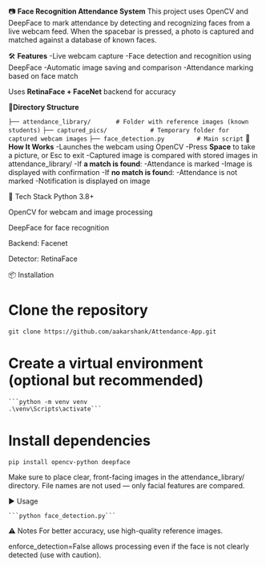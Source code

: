 📷 **Face Recognition Attendance System**
This project uses OpenCV and DeepFace to mark attendance by detecting and recognizing faces from a live webcam feed. 
When the spacebar is pressed, a photo is captured and matched against a database of known faces.

🛠 **Features**
  -Live webcam capture
  -Face detection and recognition using DeepFace
  -Automatic image saving and comparison
  -Attendance marking based on face match

Uses **RetinaFace + FaceNet** backend for accuracy

📁**Directory Structure**

`├── attendance_library/       # Folder with reference images (known students)`
`├── captured_pics/            # Temporary folder for captured webcam images`
`├── face_detection.py         # Main script`
🚀**How It Works**
  -Launches the webcam using OpenCV
  -Press **Space** to take a picture, or Esc to exit
  -Captured image is compared with stored images in attendance_library/
  -If **a match is found**:
      -Attendance is marked
      -Image is displayed with confirmation
  -If **no match is foun**d:
    -Attendance is not marked
    -Notification is displayed on image

🧠 Tech Stack
Python 3.8+

OpenCV for webcam and image processing

DeepFace for face recognition

Backend: Facenet

Detector: RetinaFace

📦 Installation

# Clone the repository
`git clone https://github.com/aakarshank/Attendance-App.git`

# Create a virtual environment (optional but recommended)
<pre><code>```python -m venv venv
.\venv\Scripts\activate```</code></pre>

# Install dependencies
`pip install opencv-python deepface`

Make sure to place clear, front-facing images in the attendance_library/ directory.
File names are not used — only facial features are compared.

▶️ Usage
<pre><code>```python face_detection.py```</code></pre>


⚠️ Notes
For better accuracy, use high-quality reference images.

enforce_detection=False allows processing even if the face is not clearly detected (use with caution).
